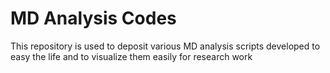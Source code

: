 # MD Analysis Codes
This repository is used to deposit various MD analysis scripts developed to easy the life and to visualize them easily for research work
